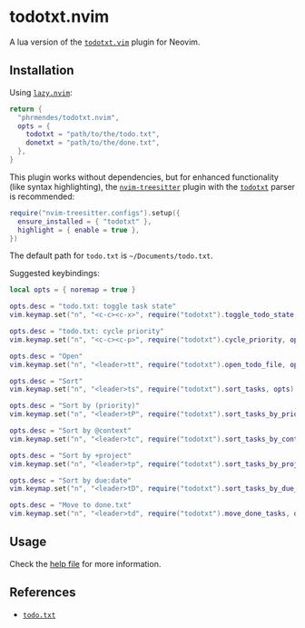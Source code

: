 # todotxt.nvim

A lua version of the [`todotxt.vim`](https://github.com/freitass/todo.txt-vim) plugin for Neovim.

## Installation

Using [`lazy.nvim`](https://lazy.folke.io/installation):

```lua
return {
  "phrmendes/todotxt.nvim",
  opts = {
    todotxt = "path/to/the/todo.txt",
    donetxt = "path/to/the/done.txt",
  },
}
```

This plugin works without dependencies, but for enhanced functionality (like syntax highlighting), the [`nvim-treesitter`](https://github.com/nvim-treesitter/nvim-treesitter) plugin with the [`todotxt`](https://github.com/arnarg/tree-sitter-todotxt) parser is recommended:

```lua
require("nvim-treesitter.configs").setup({
  ensure_installed = { "todotxt" },
  highlight = { enable = true },
})
```

The default path for `todo.txt` is `~/Documents/todo.txt`.

Suggested keybindings:

```lua
local opts = { noremap = true }

opts.desc = "todo.txt: toggle task state"
vim.keymap.set("n", "<c-c><c-x>", require("todotxt").toggle_todo_state, opts)

opts.desc = "todo.txt: cycle priority"
vim.keymap.set("n", "<c-c><c-p>", require("todotxt").cycle_priority, opts)

opts.desc = "Open"
vim.keymap.set("n", "<leader>tt", require("todotxt").open_todo_file, opts)

opts.desc = "Sort"
vim.keymap.set("n", "<leader>ts", require("todotxt").sort_tasks, opts)

opts.desc = "Sort by (priority)"
vim.keymap.set("n", "<leader>tP", require("todotxt").sort_tasks_by_priority, opts)

opts.desc = "Sort by @context"
vim.keymap.set("n", "<leader>tc", require("todotxt").sort_tasks_by_context, opts)

opts.desc = "Sort by +project"
vim.keymap.set("n", "<leader>tp", require("todotxt").sort_tasks_by_project, opts)

opts.desc = "Sort by due:date"
vim.keymap.set("n", "<leader>tD", require("todotxt").sort_tasks_by_due_date, opts)

opts.desc = "Move to done.txt"
vim.keymap.set("n", "<leader>td", require("todotxt").move_done_tasks, opts)
```

## Usage

Check the [help file](./doc/todotxt.txt) for more information.

## References

- [`todo.txt`](https://github.com/todotxt/todo.txt)
